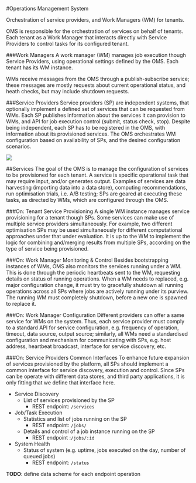 #Operations Management System

Orchestration of service providers, and Work Managers (WM) for tenants.


OMS is responsible for the orchestration of services on behalf of tenants. Each tenant as a Work Manager that interacts directly with Service Providers to control tasks for its configured tenant.


###Work Managers
A work manager (WM) manages job execution though Service Providers, using operational settings defined by the OMS. Each tenant has its WM instance.

WMs receive messages from the OMS through a publish-subscribe service; these messages are mostly requests about current operational status, and heath checks, but may include shutdown requests.

###Service Providers
Service providers (SP) are independent systems, that optionally implement a defined set of services that can be requested from WMs. Each SP publishes information about the services it can provision to WMs,  and API for job execution control (submit, status check, stop). Despite being independent, each SP has to be registered in the OMS, with information about its provisioned services. The OMS orchestrates WM configuration based on availability of SPs, and the desired configuration scenarios.

![](static/oms-infrastructure.png)

##Services
The goal of the OMS is to manage the configuration of services to be provisioned for each tenant. A service is specific operational task that may require input, and/or generates output. Examples of services are data harvesting (importing data into a data store), computing recommendations, run optimisation trials, i.e. A/B testing; SPs are geared at executing these tasks, as directed by WMs, which are configured through the OMS. 

###On: Tenant Service Provisioning
A single WM instance manages service provisioning for a tenant though SPs. Some services can make use of multiple service providers simultaneously. For example, two different optimisation SPs may be used simultaneously for different computational approaches under that under evaluation. It is up to the WM to implement the logic for combining and/merging results from multiple SPs, according on the type of service being provisioned.

###On: Work Manager Monitoring & Control
Besides bootstrapping instances of WMs, OMS also monitors the services running under a WM. This is done through the periodic heartbeats sent to the WM, requesting details on status of running operations. 
When a WM needs to replaced, e.g. major configuration change, it must try to gracefully shutdown all running operations across all SPs where jobs are actively running under its purview. The running WM must completely shutdown, before a new one is spawned to replace it.

###On: Work Manager Configuration
Different providers can offer a same service for WMs on the system. Thus, each service provider must comply to a standard API for service configuration, e.g. frequency of operation, timeout, data source, output source; similarly, all WMs need a standardised configuration and mechanism for communicating with SPs, e.g. host address, heartbeat broadcast, interface for service discovery, etc.

###On: Service Providers Common Interfaces
To enhance future expansion of services provisioned by the platform, all SPs should implement a common interface for service discovery, execution and control. Since SPs can be operate with different data stores, and third party applications, it is only fitting that we define that interface here.

  - Service Discovery
	  - List of services provisioned by the SP
		  - REST endpoint: `/services`
  - Job/Task Execution
	  - Statistics and list of jobs running on the SP
		  - REST endpoint: `/jobs/`
	  - Details and control of a job instance running on the SP
		  - REST endpoint :`/jobs/:id`
  - System Health
	  - Status of system (e.g. uptime, jobs executed on the day, number of queued jobs)
		  - REST endpoint: `/status`

**TODO**: define data scheme for each endpoint operation

